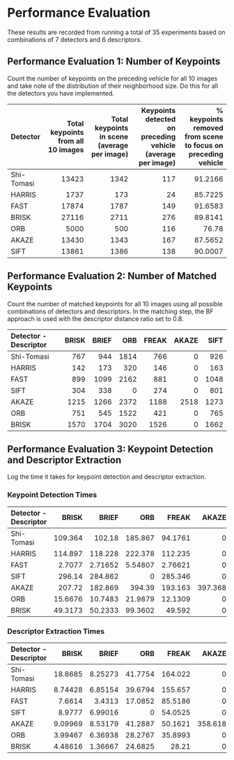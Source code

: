 # Performance Evaluation
These results are recorded from running a total of 35 experiments based on combinations of 7 detectors and 6 descriptors.

## Performance Evaluation 1: Number of Keypoints


Count the number of keypoints on the preceding vehicle for all 10 images and take note of the distribution of their neighborhood size. Do this for all the detectors you have implemented.

Detector  | Total keypoints from all 10 images  | Total keypoints in scene (average per image) | Keypoints detected on preceding vehicle (average per image) | % keypoints removed from scene to focus on preceding vehicle
 :--- | ---: | ---: | ---: | ---: 
Shi-Tomasi | 13423 | 1342 | 117 | 91.2166
HARRIS | 1737 | 173 | 24 | 85.7225
FAST | 17874 | 1787 | 149 | 91.6583
BRISK | 27116 | 2711 | 276 | 89.8141
ORB | 5000 | 500 | 116 | 76.78
AKAZE | 13430 | 1343 | 167 | 87.5652
SIFT | 13861 | 1386 | 138 | 90.0007

## Performance Evaluation 2: Number of Matched Keypoints

Count the number of matched keypoints for all 10 images using all possible combinations of detectors and descriptors. In the matching step, the BF approach is used with the descriptor distance ratio set to 0.8.

Detector - Descriptor|BRISK|BRIEF|ORB|FREAK|AKAZE|SIFT
 :--- | ---: | ---: | ---: | ---: | ---: | ---:
Shi-Tomasi | 767 | 944 | 1814 | 766 | 0 | 926
HARRIS | 142 | 173 | 320 | 146 | 0 | 163
FAST | 899 | 1099 | 2162 | 881 | 0 | 1048
SIFT | 304 | 338 | 0 | 274 | 0 | 801
AKAZE | 1215 | 1266 | 2372 | 1188 | 2518 | 1273
ORB | 751 | 545 | 1522 | 421 | 0 | 765
BRISK | 1570 | 1704 | 3020 | 1526 | 0 | 1662

## Performance Evaluation 3: Keypoint Detection and Descriptor Extraction

Log the time it takes for keypoint detection and descriptor extraction.



### Keypoint Detection Times

Detector - Descriptor|BRISK|BRIEF|ORB|FREAK|AKAZE|SIFT
 :--- | ---: | ---: | ---: | ---: | ---: | ---:
Shi-Tomasi | 109.364 | 102.18 | 185.867 | 94.1761 | 0 | 88.345
HARRIS | 114.897 | 118.228 | 222.378 | 112.235 | 0 | 115.549
FAST | 2.7077 | 2.71652 | 5.54807 | 2.76621 | 0 | 2.75124
SIFT | 296.14 | 284.862 | 0 | 285.346 | 0 | 280.37
AKAZE | 207.72 | 182.869 | 394.39 | 193.163 | 397.368 | 208.516
ORB | 15.6676 | 10.7483 | 21.9879 | 12.1309 | 0 | 12.7008
BRISK | 49.3173 | 50.2333 | 99.3602 | 49.592 | 0 | 49.2176


### Descriptor Extraction Times

Detector - Descriptor|BRISK|BRIEF|ORB|FREAK|AKAZE|SIFT
 :--- | ---: | ---: | ---: | ---: | ---: | ---:
Shi-Tomasi | 18.8685 | 8.25273 | 41.7754 | 164.022 | 0 | 107.545
HARRIS | 8.74428 | 6.85154 | 39.6794 | 155.657 | 0 | 105.817
FAST | 7.6614 | 3.4313 | 17.0852 | 85.5186 | 0 | 53.9945
SIFT | 8.9777 | 6.99016 | 0 | 54.0525 | 0 | 203.999
AKAZE | 9.09969 | 8.53179 | 41.2887 | 50.1621 | 358.618 | 84.7348
ORB | 3.99467 | 6.36938 | 28.2767 | 35.8993 | 0 | 72.1317
BRISK | 4.48616 | 1.36667 | 24.6825 | 28.21 | 0 | 31.7754
